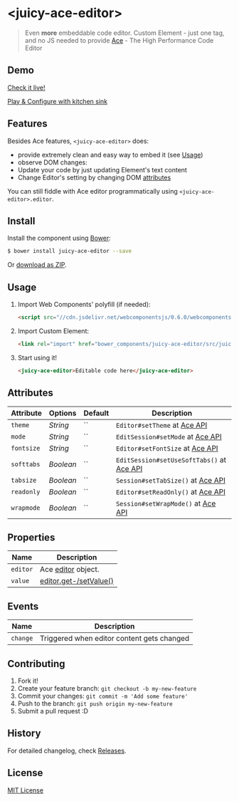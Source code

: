 # &lt;juicy-ace-editor&gt;

> Even <strong>more</strong> embeddable code editor.
> Custom Element - just one tag, and no JS needed to provide
> [Ace](http://ace.c9.io/) - The High Performance Code Editor

## Demo

[Check it live!](http://juicy.github.io/juicy-ace-editor)

[Play & Configure with kitchen sink](http://juicy.github.io/juicy-ace-editor/kitchen-sink.html)

## Features

Besides Ace features, `<juicy-ace-editor>` does:

 - provide extremely clean and easy way to embed it (see [Usage](#usage))
 - observe DOM changes:
  - Update your code by just updating Element's text content
  - Change Editor's setting by changing DOM [attributes](#attributes)

You can still fiddle with Ace editor programmatically using `<juicy-ace-editor>.editor`.

## Install

Install the component using [Bower](http://bower.io/):

```sh
$ bower install juicy-ace-editor --save
```

Or [download as ZIP](https://github.com/juicy/juicy-ace-editor/archive/gh-pages.zip).

## Usage

1. Import Web Components' polyfill (if needed):

    ```html
    <script src="//cdn.jsdelivr.net/webcomponentsjs/0.6.0/webcomponents.min.js"></script>
    ```

2. Import Custom Element:

    ```html
    <link rel="import" href="bower_components/juicy-ace-editor/src/juicy-ace-editor.html">
    ```

3. Start using it!

    ```html
    <juicy-ace-editor>Editable code here</juicy-ace-editor>
    ```

## Attributes

Attribute  | Options   | Default | Description
---        | ---       | ---     | ---
`theme`    | *String*  | ``      | `Editor#setTheme` at [Ace API](http://ace.c9.io/#nav=api&api=editor)
`mode`     | *String*  | ``      | `EditSession#setMode` at [Ace API](http://ace.c9.io/#nav=api&api=edit_session)
`fontsize` | *String*  | ``      | `Editor#setFontSize` at [Ace API](http://ace.c9.io/#nav=api&api=editor)
`softtabs` | *Boolean* | ``      | `EditSession#setUseSoftTabs()` at [Ace API](http://ace.c9.io/#nav=api&api=edit_session)
`tabsize`  | *Boolean* | ``      | `Session#setTabSize()` at [Ace API](http://ace.c9.io/#nav=api&api=edit_session)
`readonly` | *Boolean* | ``      | `Editor#setReadOnly()` at [Ace API](http://ace.c9.io/#nav=api&api=editor)
`wrapmode` | *Boolean* | ``      | `Session#setWrapMode()` at [Ace API](http://ace.c9.io/#nav=api&api=edit_session)

## Properties

Name        |  Description
---         | ---
`editor`    | Ace [editor](http://ace.c9.io/#nav=api&api=editor) object.
`value`     | [editor.get-/setValue()](http://ace.c9.io/#nav=api&api=editor)

## Events

Name        |  Description
---         | ---
`change`    | Triggered when editor content gets changed

## Contributing

1. Fork it!
2. Create your feature branch: `git checkout -b my-new-feature`
3. Commit your changes: `git commit -m 'Add some feature'`
4. Push to the branch: `git push origin my-new-feature`
5. Submit a pull request :D


## History

For detailed changelog, check [Releases](https://github.com/PuppetJs/redirect/releases).

## License

[MIT License](http://opensource.org/licenses/MIT)
